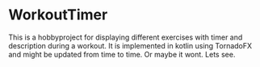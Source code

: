 # WorkoutTimer
This is a hobbyproject for displaying different exercises with timer and description during a workout.
It is implemented in kotlin using TornadoFX and might be updated from time to time. Or maybe it wont. Lets see.
